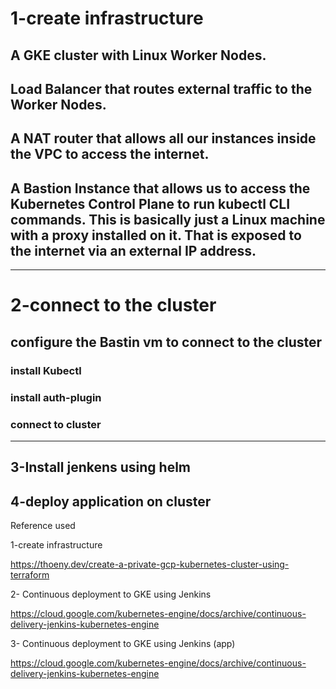 
# 1-create infrastructure <br>
 ## A GKE cluster with Linux Worker Nodes. 
 ## Load Balancer that routes external traffic to the Worker Nodes. 
 ## A NAT router that allows all our instances inside the VPC to access the internet. 
 ## A Bastion Instance that allows us to access the Kubernetes Control Plane to run kubectl CLI commands. This is basically just a Linux machine with a proxy installed on it. That is exposed to the internet via an external IP address. 
--------------------------------------------------------------------------------------------------------
# 2-connect to the cluster <br>
 ## configure the Bastin vm to connect to the cluster 
 ### install Kubectl 
 ### install auth-plugin 
 ### connect to cluster
 
--------------------------------------------------------------------------------------------------------
3-Install jenkens using helm
-------------------------------------------------------------------------------------------------------
4-deploy application on cluster 
--------------------------------------------------------------------------------------------
Reference used  

1-create infrastructure 

https://thoeny.dev/create-a-private-gcp-kubernetes-cluster-using-terraform 

2- Continuous deployment to GKE using Jenkins 

https://cloud.google.com/kubernetes-engine/docs/archive/continuous-delivery-jenkins-kubernetes-engine 

3- Continuous deployment to GKE using Jenkins (app) 

https://cloud.google.com/kubernetes-engine/docs/archive/continuous-delivery-jenkins-kubernetes-engine 

 
